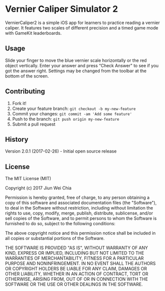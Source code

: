 #	Vernier Caliper Simulator 2
 
VernierCaliper2 is a simple iOS app for learners to practice reading a vernier caliper. It features two scales of different precision and a timed game mode with GameKit leaderboards.
 
## 	Usage
 
Slide your finger to move the blue vernier scale horizontally or the red object vertically. Enter your answer and press “Check Answer" to see if you got the answer right. Settings may be changed from the toolbar at the bottom of the screen.
 
## 	Contributing
 
1. Fork it!
2. Create your feature branch: `git checkout -b my-new-feature`
3. Commit your changes: `git commit -am 'Add some feature'`
4. Push to the branch: `git push origin my-new-feature`
5. Submit a pull request
 
## 	History
 
Version 2.0.1 (2017-02-26) - Initial open source release
 
## 	License
 
The MIT License (MIT)

Copyright (c) 2017 Jiun Wei Chia

Permission is hereby granted, free of charge, to any person obtaining a copy of this software and associated documentation files (the "Software"), to deal in the Software without restriction, including without limitation the rights to use, copy, modify, merge, publish, distribute, sublicense, and/or sell copies of the Software, and to permit persons to whom the Software is furnished to do so, subject to the following conditions:

The above copyright notice and this permission notice shall be included in all copies or substantial portions of the Software.

THE SOFTWARE IS PROVIDED "AS IS", WITHOUT WARRANTY OF ANY KIND, EXPRESS OR IMPLIED, INCLUDING BUT NOT LIMITED TO THE WARRANTIES OF MERCHANTABILITY, FITNESS FOR A PARTICULAR PURPOSE AND NONINFRINGEMENT. IN NO EVENT SHALL THE AUTHORS OR COPYRIGHT HOLDERS BE LIABLE FOR ANY CLAIM, DAMAGES OR OTHER LIABILITY, WHETHER IN AN ACTION OF CONTRACT, TORT OR OTHERWISE, ARISING FROM, OUT OF OR IN CONNECTION WITH THE SOFTWARE OR THE USE OR OTHER DEALINGS IN THE SOFTWARE.